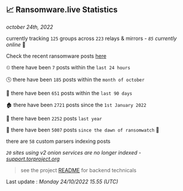 
## 📈 Ransomware.live Statistics
_october 24th, 2022_

currently tracking `125` groups across `223` relays & mirrors - _`85` currently online_ 📡

Check the recent ransomware posts [here](https://www.ransomware.live/#/recentposts)


⏲ there have been `7` posts within the `last 24 hours`

🕓 there have been `185` posts within the `month of october`

📅 there have been `651` posts within the `last 90 days`

🏚 there have been `2721` posts since the `1st January 2022`

🚀 there have been `2252` posts `last year`

🦕 there have been `5007` posts `since the dawn of ransomwatch` 🐣

there are `58` custom parsers indexing posts

_`20` sites using v2 onion services are no longer indexed - [support.torproject.org](https://support.torproject.org/onionservices/v2-deprecation/)_

> see the project [README](https://github.com/jmousqueton/ransomwatch#readme) for backend technicals



Last update : _Monday 24/10/2022 15.55 (UTC)_

